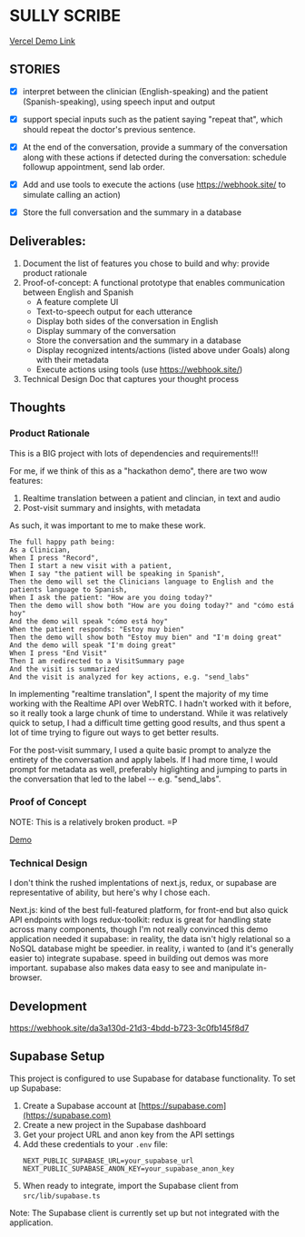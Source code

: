SULLY SCRIBE
============

[Vercel Demo Link](https://sully-scribe.vercel.app)

STORIES
------

- [x] interpret between the clinician (English-speaking) and the patient (Spanish-speaking), using speech input and output
- [x] support special inputs such as the patient saying "repeat that", which should repeat the doctor's previous sentence.
- [x] At the end of the conversation, provide a summary of the conversation along with these actions if detected during the conversation: schedule followup appointment, send lab order.
- [x] Add and use tools to execute the actions (use https://webhook.site/ to simulate calling an action)
- [x] Store the full conversation and the summary in a database


Deliverables:
-------------

1. Document the list of features you chose to build and why: provide product rationale
2. Proof-of-concept: A functional prototype that enables communication between English and Spanish
    - A feature complete UI
    - Text-to-speech output for each utterance
    - Display both sides of the conversation in English
    - Display summary of the conversation
    - Store the conversation and the summary in a database
    - Display recognized intents/actions (listed above under Goals) along with their metadata
    - Execute actions using tools (use https://webhook.site/)
3. Technical Design Doc that captures your thought process

Thoughts
--------

### Product Rationale

This is a BIG project with lots of dependencies and requirements!!!

For me, if we think of this as a "hackathon demo", there are two wow features:
1. Realtime translation between a patient and clincian, in text and audio
2. Post-visit summary and insights, with metadata

As such, it was important to me to make these work.

```
The full happy path being:
As a Clinician,
When I press "Record",
Then I start a new visit with a patient,
When I say "the patient will be speaking in Spanish",
Then the demo will set the Clinicians language to English and the patients language to Spanish,
When I ask the patient: "How are you doing today?"
Then the demo will show both "How are you doing today?" and "cómo está hoy"
And the demo will speak "cómo está hoy"
When the patient responds: "Estoy muy bien"
Then the demo will show both "Estoy muy bien" and "I'm doing great"
And the demo will speak "I'm doing great"
When I press "End Visit"
Then I am redirected to a VisitSummary page
And the visit is summarized 
And the visit is analyzed for key actions, e.g. "send_labs"
```

In implementing "realtime translation", I spent the majority of my time working with the Realtime API over WebRTC. I hadn't worked with it before, so it really took a large chunk of time to understand. While it was relatively quick to setup, I had a difficult time getting good results, and thus spent a lot of time trying to figure out ways to get better results.

For the post-visit summary, I used a quite basic prompt to analyze the entirety of the conversation and apply labels. If I had more time, I would prompt for metadata as well, preferably higlighting and jumping to parts in the conversation that led to the label -- e.g. "send_labs".

### Proof of Concept

NOTE: This is a relatively broken product. =P

[Demo](https://sully-scribe.vercel.app/)

### Technical Design

I don't think the rushed implentations of next.js, redux, or supabase are representative of ability, but here's why I chose each.

Next.js: kind of the best full-featured platform, for front-end but also quick API endpoints with logs
redux-toolkit: redux is great for handling state across many components, though I'm not really convinced this demo application needed it
supabase: in reality, the data isn't higly relational so a NoSQL database might be speedier. in reality, i wanted to (and it's generally easier to) integrate supabase. speed in building out demos was more important. supabase also makes data easy to see and manipulate in-browser.

Development
-----------

https://webhook.site/da3a130d-21d3-4bdd-b723-3c0fb145f8d7

## Supabase Setup

This project is configured to use Supabase for database functionality. To set up Supabase:

1. Create a Supabase account at [https://supabase.com](https://supabase.com)
2. Create a new project in the Supabase dashboard
3. Get your project URL and anon key from the API settings
4. Add these credentials to your `.env` file:
   ```
   NEXT_PUBLIC_SUPABASE_URL=your_supabase_url
   NEXT_PUBLIC_SUPABASE_ANON_KEY=your_supabase_anon_key
   ```
5. When ready to integrate, import the Supabase client from `src/lib/supabase.ts`

Note: The Supabase client is currently set up but not integrated with the application.

